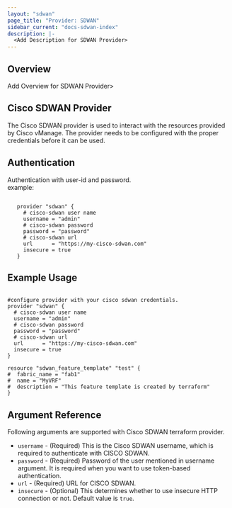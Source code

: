 ```yaml
---
layout: "sdwan"
page_title: "Provider: SDWAN"
sidebar_current: "docs-sdwan-index"
description: |-
  <Add Description for SDWAN Provider>
---
```

  

Overview
--------------------------------------------------
Add Overview for SDWAN Provider>

Cisco SDWAN Provider
------------
The Cisco SDWAN provider is used to interact with the resources provided by Cisco vManage. The provider needs to be configured with the proper credentials before it can be used.

Authentication
-------------- 

Authentication with user-id and password.  
 example:  

 ```hcl

    provider "sdwan" {
      # cisco-sdwan user name
      username = "admin"
      # cisco-sdwan password
      password = "password"
      # cisco-sdwan url
      url      = "https://my-cisco-sdwan.com"
      insecure = true
    }
 
 ```

Example Usage
------------
```hcl

#configure provider with your cisco sdwan credentials.
provider "sdwan" {
  # cisco-sdwan user name
  username = "admin"
  # cisco-sdwan password
  password = "password"
  # cisco-sdwan url
  url      = "https://my-cisco-sdwan.com"
  insecure = true
}

resource "sdwan_feature_template" "test" {
#  fabric_name = "fab1"
#  name = "MyVRF"
#  description = "This feature template is created by terraform"
}

```

Argument Reference
------------------
Following arguments are supported with Cisco SDWAN terraform provider.

 * `username` - (Required) This is the Cisco SDWAN username, which is required to authenticate with CISCO SDWAN.
 * `password` - (Required) Password of the user mentioned in username argument. It is required when you want to use token-based authentication.
 * `url` - (Required) URL for CISCO SDWAN.
 * `insecure` - (Optional) This determines whether to use insecure HTTP connection or not. Default value is `true`.